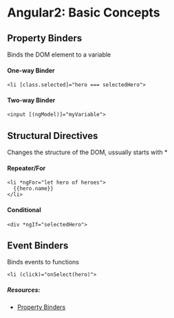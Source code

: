 # Angular2: Basic Concepts

## Property Binders
Binds the DOM element to a variable

#### One-way Binder
```
<li [class.selected]="hero === selectedHero">
```

#### Two-way Binder
```
<input [(ngModel)]="myVariable">
```

## Structural Directives
Changes the structure of the DOM, ussually starts with *
#### Repeater/For
```
<li *ngFor="let hero of heroes">
  {{hero.name}}
</li>
```

#### Conditional
```
<div *ngIf="selectedHero">
```

## Event Binders
Binds events to functions
```
<li (click)="onSelect(hero)">
```

##### Resources:
- [Property Binders](https://angular.io/docs/ts/latest/guide/template-syntax.html#!#property-binding)
